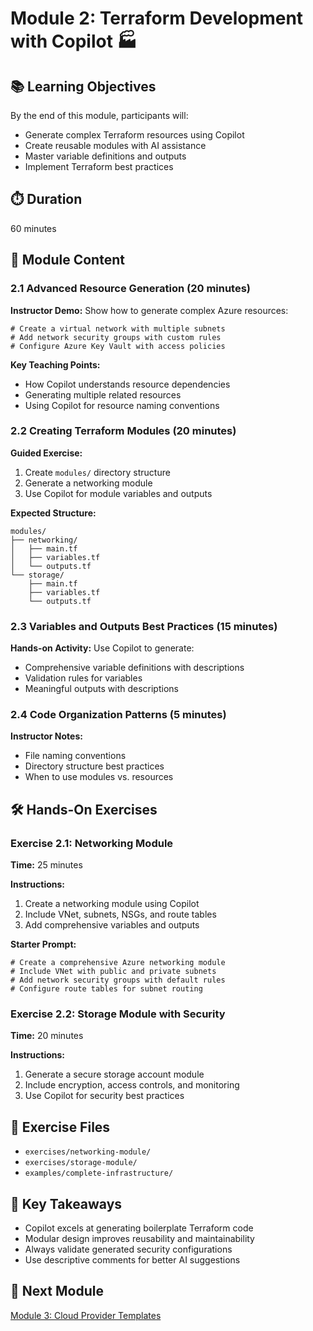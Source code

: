 # Module 2: Terraform Development with Copilot 🏭

## 📚 Learning Objectives
By the end of this module, participants will:
- Generate complex Terraform resources using Copilot
- Create reusable modules with AI assistance
- Master variable definitions and outputs
- Implement Terraform best practices

## ⏱️ Duration
60 minutes

## 🎯 Module Content

### 2.1 Advanced Resource Generation (20 minutes)
**Instructor Demo:**
Show how to generate complex Azure resources:

```hcl
# Create a virtual network with multiple subnets
# Add network security groups with custom rules
# Configure Azure Key Vault with access policies
```

**Key Teaching Points:**
- How Copilot understands resource dependencies
- Generating multiple related resources
- Using Copilot for resource naming conventions

### 2.2 Creating Terraform Modules (20 minutes)
**Guided Exercise:**

1. Create `modules/` directory structure
2. Generate a networking module
3. Use Copilot for module variables and outputs

**Expected Structure:**
```
modules/
├── networking/
│   ├── main.tf
│   ├── variables.tf
│   └── outputs.tf
└── storage/
    ├── main.tf
    ├── variables.tf
    └── outputs.tf
```

### 2.3 Variables and Outputs Best Practices (15 minutes)
**Hands-on Activity:**
Use Copilot to generate:
- Comprehensive variable definitions with descriptions
- Validation rules for variables
- Meaningful outputs with descriptions

### 2.4 Code Organization Patterns (5 minutes)
**Instructor Notes:**
- File naming conventions
- Directory structure best practices
- When to use modules vs. resources

## 🛠️ Hands-On Exercises

### Exercise 2.1: Networking Module
**Time:** 25 minutes

**Instructions:**
1. Create a networking module using Copilot
2. Include VNet, subnets, NSGs, and route tables
3. Add comprehensive variables and outputs

**Starter Prompt:**
```hcl
# Create a comprehensive Azure networking module
# Include VNet with public and private subnets
# Add network security groups with default rules
# Configure route tables for subnet routing
```

### Exercise 2.2: Storage Module with Security
**Time:** 20 minutes

**Instructions:**
1. Generate a secure storage account module
2. Include encryption, access controls, and monitoring
3. Use Copilot for security best practices

## 📁 Exercise Files
- `exercises/networking-module/`
- `exercises/storage-module/`
- `examples/complete-infrastructure/`

## 📝 Key Takeaways
- Copilot excels at generating boilerplate Terraform code
- Modular design improves reusability and maintainability
- Always validate generated security configurations
- Use descriptive comments for better AI suggestions

## 🔗 Next Module
[Module 3: Cloud Provider Templates](../module-3/README.md)
